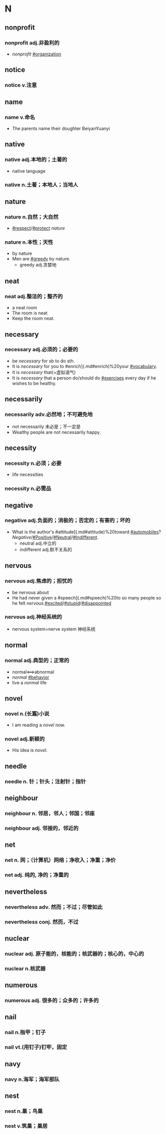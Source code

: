 
# N
## nonprofit

### nonprofit adj.非盈利的

- *nonprofit* [#organization](.md#organization)

## notice

### notice v.注意

## name

### name v.命名

- The parents name their doughter BeiyanYuanyi

## native

### native adj.本地的；土著的

- native language

### native n.土著；本地人；当地人

## nature

### nature n.自然；大自然

- [#respect](.md#respect)/[#protect](.md#protect) *nature*

### nature n.本性；天性

- by nature
- Men are [#greedy](.md#greedy) by nature.
	- greedy adj.贪婪地

## neat

### neat adj.整洁的；整齐的

- a neat room
- The room is neat
- Keep the room neat.

## necessary

### necessary adj.必须的；必要的

- be *necessary* for sb to do sth.
- It is *necessary* for you to #enrich](.md#enrich)%20your [#vocabulary](.md#vocabulary).
- It is *necessary* that(+虚拟语气)
- It is *necessary* that a person do/should do [#exercises](.md#exercises) every day if he wishes to be healthy.

## necessarily

### necessarily adv.必然地；不可避免地

- not necessarily 未必是；不一定是
- Wealthy people are not necessarily happy.

## necessity

### necessity n.必须；必要

- life necessities

### necessity n.必需品

## negative

### negative adj.负面的；消极的；否定的；有害的；坏的

- What is the author's #attitude](.md#attitude)%20toward [#automobiles](.md#automobiles)?*Negative*/[#Positive](.md#Positive)/[#Neutral](.md#Neutral)/[#Indifferent](.md#Indifferent).
	- neutral adj.中立的
	- indifferent adj.默不关系的

## nervous

### nervous adj.焦虑的；担忧的

- be nervous about
- He had never given a #speech](.md#speech)%20to so many people so he felt *nervous*.[#excited](.md#excited)/[#stupid](.md#stupid)/[#disappointed](.md#disappointed)

### nervous adj.神经系统的

- nervous system=nerve system 神经系统

## normal

### normal adj.典型的；正常的

- normal<==>abnormal
- *normal* [#behavior](.md#behavior)
- live a *normal* life

## novel

### novel n.(长篇)小说

- I am reading a *novel* now.

### novel adj.新颖的

- His idea is *novel*.

## needle

### needle n. 针；针头；注射针；指针

## neighbour

### neighbour n. 邻居，邻人；邻国；邻座

### neighbour adj. 邻接的，邻近的

## net

### net n. 网；（计算机）网络；净收入；净重；净价

### net adj. 纯的, 净的；净重的

## nevertheless

### nevertheless adv. 然而；不过；尽管如此

### nevertheless conj. 然而，不过

## nuclear

### nuclear adj. 原子能的，核能的；核武器的；核心的，中心的

### nuclear n.核武器

## numerous

### numerous adj. 很多的；众多的；许多的

## nail

### nail n.指甲；钉子

### nail vt.(用钉子)钉牢，固定  

## navy

### navy n.海军；海军部队  

## nest

### nest n.巢；鸟巢

### nest v.筑巢；巢居  
